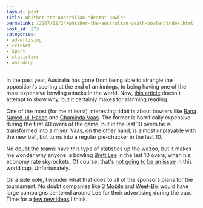```yaml
---
layout: post
title: Whither the Australian "death" bowler
permalink: /2007/02/24/whither-the-australian-death-bowler/index.html
post_id: 273
categories: 
- advertising
- cricket
- Sport
- statistics
- worldcup
---
```


 In the past year, Australia has gone from being able to strangle the opposition's scoring at the end of an innings, to being having one of the most expensive bowling attacks in the world. Now, <a href="http://content-aus.cricinfo.com/columns/content/story/281283.html">this article</a> doesn't attempt to show why, but it certainly makes for alarming reading.

One of the most (for me at least) interesting tidbit is about bowlers like <a href="http://content-aus.cricinfo.com/columns/content/player/42272.html">Rana Naved-ul-Hasan</a> and <a href="http://content-aus.cricinfo.com/columns/content/player/50804.html">Chaminda Vaas</a>. The former is horrifically expensive during the first 40 overs of the game, but in the last 10 overs he is transformed into a miser. Vaas, on the other hand, is almost unplayable with the new ball, but turns into a regular pie-chucker in the last 10.

No doubt the teams have this type of statistics up the wazoo, but it makes me wonder why anyone is bowling <a href="http://content-aus.cricinfo.com/columns/content/player/6278.html">Brett Lee</a> in the last 10 overs, when his economy rate skyrockets. Of course, that's <a href="http://content-aus.cricinfo.com/wc2007/content/current/story/281294.html">not going to be an issue</a> in this world cup. Unfortunately.

On a side note, I wonder what that does to all of the sponsors plans for the tournament. No doubt companies like <a href="http://three.com.au">3 Mobile</a> and <a href="http://weetbix.com.au/">Weet-Bix</a> would have large campaigns centered around Lee for their advertising during the cup. Time for a <a href="http://youtube.com/watch?v=5n97H9bn0Hg">few new ideas</a> I think.

